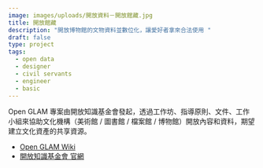 ```yaml
---
image: images/uploads/開放資料－開放館藏.jpg
title: 開放館藏
description: "開放博物館的文物資料並數位化，讓愛好者拿來合法使用 "
draft: false
type: project
tags:
  - open data
  - designer
  - civil servants
  - engineer
  - basic
---
```

Open GLAM 專案由開放知識基金會發起，透過工作坊、指導原則、文件、工作小組來協助文化機構（美術館 / 圖書館 / 檔案館 / 博物館）開放內容和資料，期望建立文化資產的共享資源。

- [Open GLAM Wiki](https://outreach.wikimedia.org/wiki/GLAM/Get_started/zh)
- [開放知識基金會 官網](https://okfn.org/)

